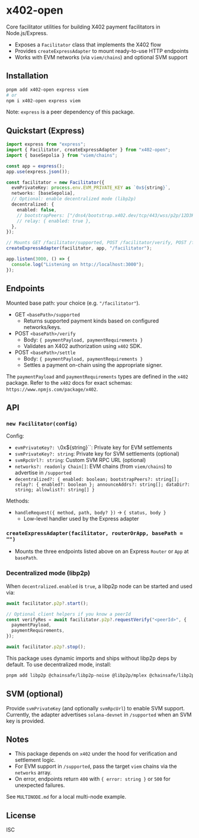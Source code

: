 # x402-open

Core facilitator utilities for building X402 payment facilitators in Node.js/Express.

- Exposes a `Facilitator` class that implements the X402 flow
- Provides `createExpressAdapter` to mount ready-to-use HTTP endpoints
- Works with EVM networks (via `viem/chains`) and optional SVM support

## Installation

```bash
pnpm add x402-open express viem
# or
npm i x402-open express viem
```

Note: `express` is a peer dependency of this package.

## Quickstart (Express)

```ts
import express from "express";
import { Facilitator, createExpressAdapter } from "x402-open";
import { baseSepolia } from "viem/chains";

const app = express();
app.use(express.json());

const facilitator = new Facilitator({
  evmPrivateKey: process.env.EVM_PRIVATE_KEY as `0x${string}`,
  networks: [baseSepolia],
  // Optional: enable decentralized mode (libp2p)
  decentralized: {
    enabled: false,
    // bootstrapPeers: ["/dns4/bootstrap.x402.dev/tcp/443/wss/p2p/12D3K..."],
    // relay: { enabled: true },
  },
});

// Mounts GET /facilitator/supported, POST /facilitator/verify, POST /facilitator/settle
createExpressAdapter(facilitator, app, "/facilitator");

app.listen(3000, () => {
  console.log("Listening on http://localhost:3000");
});
```

## Endpoints

Mounted base path: your choice (e.g. `"/facilitator"`).

- GET `<basePath>/supported`
  - Returns supported payment kinds based on configured networks/keys.
- POST `<basePath>/verify`
  - Body: `{ paymentPayload, paymentRequirements }`
  - Validates an X402 authorization using `x402` SDK.
- POST `<basePath>/settle`
  - Body: `{ paymentPayload, paymentRequirements }`
  - Settles a payment on-chain using the appropriate signer.

The `paymentPayload` and `paymentRequirements` types are defined in the `x402` package. Refer to the `x402` docs for exact schemas: `https://www.npmjs.com/package/x402`.

## API

### `new Facilitator(config)`

Config:
- `evmPrivateKey?: \`0x${string}\``: Private key for EVM settlements
- `svmPrivateKey?: string`: Private key for SVM settlements (optional)
- `svmRpcUrl?: string`: Custom SVM RPC URL (optional)
- `networks?: readonly Chain[]`: EVM chains (from `viem/chains`) to advertise in `/supported`
 - `decentralized?: { enabled: boolean; bootstrapPeers?: string[]; relay?: { enabled?: boolean }; announceAddrs?: string[]; dataDir?: string; allowlist?: string[] }`

Methods:
- `handleRequest({ method, path, body? })` → `{ status, body }`
  - Low-level handler used by the Express adapter

### `createExpressAdapter(facilitator, routerOrApp, basePath = "")`

- Mounts the three endpoints listed above on an Express `Router` or `App` at `basePath`.

### Decentralized mode (libp2p)

When `decentralized.enabled` is `true`, a libp2p node can be started and used via:

```ts
await facilitator.p2p?.start();

// Optional client helpers if you know a peerId
const verifyRes = await facilitator.p2p?.requestVerify("<peerId>", {
  paymentPayload,
  paymentRequirements,
});

await facilitator.p2p?.stop();
```

This package uses dynamic imports and ships without libp2p deps by default. To use decentralized mode, install:

```bash
pnpm add libp2p @chainsafe/libp2p-noise @libp2p/mplex @chainsafe/libp2p-gossipsub @libp2p/kad-dht @libp2p/tcp @libp2p/websockets @libp2p/identify @libp2p/circuit-relay-v2 @libp2p/bootstrap
```

## SVM (optional)

Provide `svmPrivateKey` (and optionally `svmRpcUrl`) to enable SVM support. Currently, the adapter advertises `solana-devnet` in `/supported` when an SVM key is provided.

## Notes

- This package depends on `x402` under the hood for verification and settlement logic.
- For EVM support in `/supported`, pass the target `viem` chains via the `networks` array.
- On error, endpoints return `400` with `{ error: string }` or `500` for unexpected failures.

See `MULTINODE.md` for a local multi-node example.

## License

ISC
